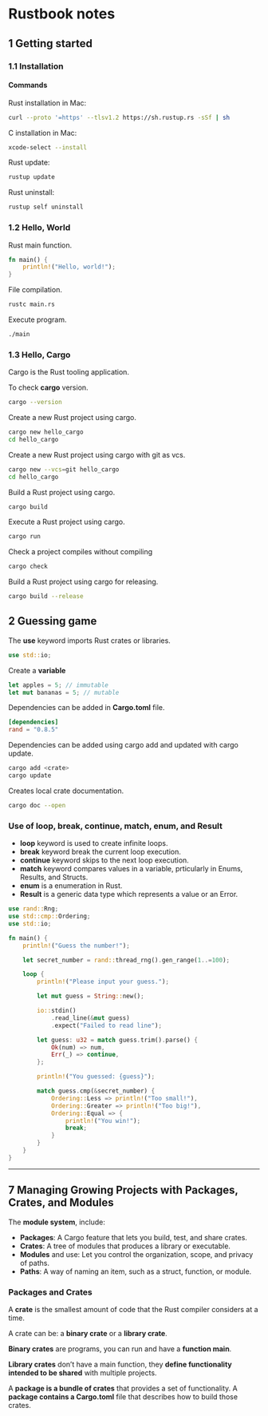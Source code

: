 # Rustbook notes

## 1 Getting started

### 1.1 Installation

#### Commands

Rust installation in Mac:

```bash
curl --proto '=https' --tlsv1.2 https://sh.rustup.rs -sSf | sh
```

C installation in Mac:

```bash
xcode-select --install
```

Rust update:

```bash
rustup update
```

Rust uninstall:

```bash
rustup self uninstall
```

### 1.2 Hello, World

Rust main function.

```rust
fn main() {
    println!("Hello, world!");
}
```

File compilation.

```bash
rustc main.rs
```

Execute program.

```bash
./main
```

### 1.3 Hello, Cargo

Cargo is the Rust tooling application.

To check **cargo** version.

```bash
cargo --version
```

Create a new Rust project using cargo.

```bash
cargo new hello_cargo
cd hello_cargo
```

Create a new Rust project using cargo with git as vcs.

```bash
cargo new --vcs=git hello_cargo
cd hello_cargo
```

Build a Rust project using cargo.

```bash
cargo build
```

Execute a Rust project using cargo.

```bash
cargo run
```

Check a project compiles without compiling

```bash
cargo check
```

Build a Rust project using cargo for releasing.

```bash
cargo build --release
```

## 2 Guessing game

The **use** keyword imports Rust crates or libraries.

```rust
use std::io;
```

Create a **variable**

```rust
let apples = 5; // immutable
let mut bananas = 5; // mutable
```

Dependencies can be added in **Cargo.toml** file.

```toml
[dependencies]
rand = "0.8.5"
```

Dependencies can be added using cargo add and updated with cargo update.

```bash
cargo add <crate>
cargo update
```

Creates local crate documentation.

```bash
cargo doc --open
```

### Use of loop, break, continue, match, enum, and Result

- **loop** keyword is used to create infinite loops.
- **break** keyword break the current loop execution.
- **continue** keyword skips to the next loop execution.
- **match** keyword compares values in a variable, prticularly in Enums, Results, and Structs.
- **enum** is a enumeration in Rust.
- **Result** is a generic data type which represents a value or an Error.

```rust
use rand::Rng;
use std::cmp::Ordering;
use std::io;

fn main() {
    println!("Guess the number!");

    let secret_number = rand::thread_rng().gen_range(1..=100);

    loop {
        println!("Please input your guess.");

        let mut guess = String::new();

        io::stdin()
            .read_line(&mut guess)
            .expect("Failed to read line");

        let guess: u32 = match guess.trim().parse() {
            Ok(num) => num,
            Err(_) => continue,
        };

        println!("You guessed: {guess}");

        match guess.cmp(&secret_number) {
            Ordering::Less => println!("Too small!"),
            Ordering::Greater => println!("Too big!"),
            Ordering::Equal => {
                println!("You win!");
                break;
            }
        }
    }
}
```

---

## 7 Managing Growing Projects with Packages, Crates, and Modules

The **module system**, include:

- **Packages**: A Cargo feature that lets you build, test, and share crates.
- **Crates**: A tree of modules that produces a library or executable.
- **Modules** and use: Let you control the organization, scope, and privacy of paths.
- **Paths**: A way of naming an item, such as a struct, function, or module.

### Packages and Crates

A **crate** is the smallest amount of code that the Rust compiler considers at a time.

A crate can be: a **binary crate** or a **library crate**.

**Binary crates** are programs, you can run and have a **function main**.

**Library crates** don’t have a main function, they **define functionality intended to be shared** with multiple projects.

A **package is a bundle of crates** that provides a set of functionality. A **package contains a Cargo.toml** file that describes how to build those crates. 